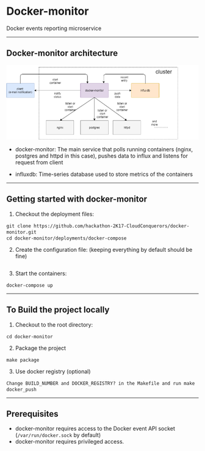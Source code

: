 # Docker-monitor
Docker events reporting microservice

----

## Docker-monitor architecture

![docker-monitor architecture](documentation/architecture.png)

* docker-monitor: The main service that polls running containers (nginx, postgres and httpd in this case), pushes data to influx and listens for request from client

* influxdb: Time-series database used to store metrics of the containers

----

## Getting started with docker-monitor

1) Checkout the deployment files:
```
git clone https://github.com/hackathon-2K17-CloudConquerors/docker-monitor.git
cd docker-monitor/deployments/docker-compose
```

2) Create the configuration file: (keeping everything by default should be fine)
```

```

3) Start the containers:
```
docker-compose up
```
----

## To Build the project locally

1) Checkout to the root directory:
```
cd docker-monitor
```

2) Package the project
```
make package
```

3) Use docker registry (optional)
```
Change BUILD_NUMBER and DOCKER_REGISTRY? in the Makefile and run make docker_push
```

----

## Prerequisites

* docker-monitor requires access to the Docker event API socket (`/var/run/docker.sock` by default)
* docker-monitor requires privileged access.
